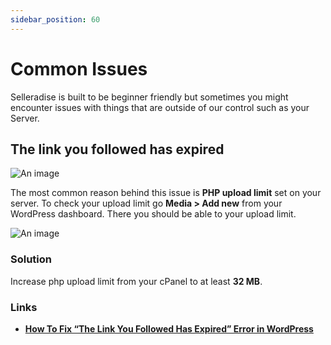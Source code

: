 ```yaml
---
sidebar_position: 60
---
```


# Common Issues

Selleradise is built to be beginner friendly but sometimes you might encounter issues with things that are outside of our control such as your Server.

## The link you followed has expired

![An image](/img/theme-upload-link-expired-error.png)

The most common reason behind this issue is **PHP upload limit** set on your server. To check your upload limit go **Media > Add new** from your WordPress dashboard. There you should be able to your upload limit.

![An image](/img/media-add-new.png)

### Solution

Increase php upload limit from your cPanel to at least **32 MB**.

### Links

- **[How To Fix “The Link You Followed Has Expired” Error in WordPress](https://www.wpbeginner.com/wp-tutorials/how-to-fix-the-link-you-followed-has-expired-error-in-wordpress)**
